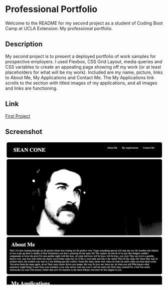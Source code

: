 # Professional Portfolio

Welcome to the README for my second project as a student of Coding Boot Camp at UCLA Extension: My professional portfolio.

## Description

My second project is to present a deployed portfolio of work samples for prospective employers. I used Flexbox, CSS Grid Layout, media queries and CSS variables to create an appealing page showing off my work (or at least placeholders for what will be my work). Included are my name, picture, links to About Me, My Applications and Contact Me. The My Applications link scrolls to the section with titled images of my applications, and all images and links are functioning. 

## Link

[First Project](https://seanc0ne.github.io/professional-portfolio/)

## Screenshot

![ScreenShot](screenshot.png)
